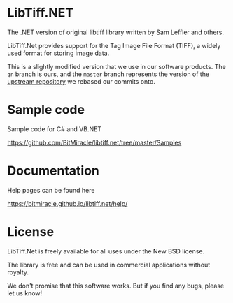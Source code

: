 LibTiff.NET
===========

The .NET version of original libtiff library written by Sam Leffler and others.

LibTiff.Net provides support for the Tag Image File Format (TIFF), a widely used format for storing image data.

This is a slightly modified version that we use in our software products. The `qn` branch is ours, and the `master` branch represents the version of the [upstream repository](https://github.com/BitMiracle/libtiff.net) we rebased our commits onto.

Sample code
===========

Sample code for C# and VB.NET

https://github.com/BitMiracle/libtiff.net/tree/master/Samples


Documentation
=============

Help pages can be found here

https://bitmiracle.github.io/libtiff.net/help/


License
=======

LibTiff.Net is freely available for all uses under the New BSD license.

The library is free and can be used in commercial applications without royalty.

We don't promise that this software works. But if you find any bugs, please let us know!
